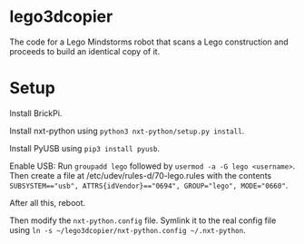 # lego3dcopier
The code for a Lego Mindstorms robot that scans a Lego construction and proceeds to build an identical copy of it.


# Setup

Install BrickPi.

Install nxt-python using `python3 nxt-python/setup.py install`.

Install PyUSB using `pip3 install pyusb`.

Enable USB: Run `groupadd lego` followed by `usermod -a -G lego <username>`. Then create a file at /etc/udev/rules-d/70-lego.rules with the contents `SUBSYSTEM=="usb", ATTRS{idVendor}=="0694", GROUP="lego", MODE="0660"`.

After all this, reboot.

Then modify the `nxt-python.config` file. Symlink it to the real config file using `ln -s ~/lego3dcopier/nxt-python.config ~/.nxt-python`.
